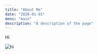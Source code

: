 ```yaml
---
title: "About Me"
date: "2020-01-01"
menu: "main"
description: "A description of the page"
---
```


Hi

![hi](/images/example.jpg)